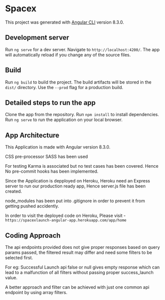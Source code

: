 # Spacex

This project was generated with [Angular CLI](https://github.com/angular/angular-cli) version 8.3.0.

## Development server

Run `ng serve` for a dev server. Navigate to `http://localhost:4200/`. The app will automatically reload if you change any of the source files.

## Build

Run `ng build` to build the project. The build artifacts will be stored in the `dist/` directory. Use the `--prod` flag for a production build.

## Detailed steps to run the app

Clone the app from the repository.
Run `npm install` to install dependencies.
Run `ng serve` to run the application on your local browser.

## App Architecture

This Application is made with Angular version 8.3.0.

CSS pre-processor SASS has been used

For testing Karma is associated but no test cases has been covered. Hence No pre-commit hooks has been implemented.

Since the Application is depployed on Heroku, Heroku need an Express server to run our production ready app, Hence server.js file has been created.

node_modules has been put into .gitignore in order to prevent it from getting pushed accidently.

In order to visit the deployed code on Heroku, Please visit - `https://spacexlaunch-angular-app.herokuapp.com/app/home`

## Coding Approach

The api endpoints provided does not give proper responses based on query params passed, the filtered result may differ and need some filters to be selected first.

For eg: Successful Launch api false or null gives empty response which can lead to a malfunction of all filters without passing proper success_launch value.

A better approach and filter can be achieved with just one common api endpoint by using array filters.
